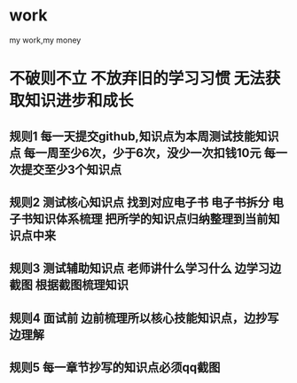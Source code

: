 # work
my work,my money

# 不破则不立 不放弃旧的学习习惯 无法获取知识进步和成长

## 规则1	每一天提交github,知识点为本周测试技能知识点   每一周至少6次，少于6次，没少一次扣钱10元					每一次提交至少3个知识点		
												
												
## 规则2	测试核心知识点		找到对应电子书		电子书拆分		电子书知识体系梳理		把所学的知识点归纳整理到当前知识点中来			
												
## 规则3	测试辅助知识点		老师讲什么学习什么		边学习边截图		根据截图梳理知识					
												
## 规则4	 面试前 边前梳理所以核心技能知识点，边抄写边理解											
## 规则5 每一章节抄写的知识点必须qq截图


